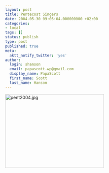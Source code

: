 ```yaml
---
layout: post
title: Pentecost Singers
date: 2004-05-30 09:05:04.000000000 +02:00
categories:
- local
tags: []
status: publish
type: post
published: true
meta:
  aktt_notify_twitter: 'yes'
author:
  login: shanson
  email: papascott-wp@gmail.com
  display_name: PapaScott
  first_name: Scott
  last_name: Hanson
---
```

<p><img alt="pent2004.jpg" src="http://www.papascott.de/wordpress/wp-content/uploads/2004/05/pent2004.jpg" width="320" height="240" border="0" /></p>
